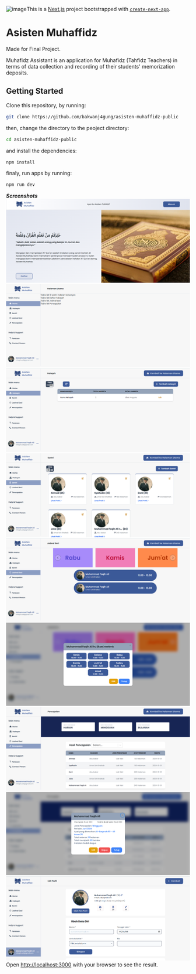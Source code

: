 <img width="1899" height="867" alt="image" src="https://github.com/user-attachments/assets/afc16ae1-4e2b-4b8c-867d-909ff2adac1e" />This is a [Next.js](https://nextjs.org/) project bootstrapped with [`create-next-app`](https://github.com/vercel/next.js/tree/canary/packages/create-next-app).


# Asisten Muhaffidz

Made for Final Project. 

Muhafidz Assistant is an application for Muhafidz (Tahfidz Teachers) in terms of data collection and recording of their students' memorization deposits.

## Getting Started

Clone this repository, by running:
```bash
git clone https://github.com/bakwanj4gung/asisten-muhaffidz-public
```

then, change the directory to the peoject directory:
```bash
cd asisten-muhaffidz-public
```

and install the dependencies:
```bash
npm install
```

finaly, run apps by running:
```bash
npm run dev
```

***Screenshots***
<img src="https://github.com/bakwanj4gung/asisten-muhaffidz-public/blob/main/screenshoots/landing-page.png?raw=true" alt="landing page"> 
<img src="https://github.com/bakwanj4gung/asisten-muhaffidz-public/blob/main/screenshoots/dashboard-home.png?raw=true" alt="dashboard home"> 
<img src="https://github.com/bakwanj4gung/asisten-muhaffidz-public/blob/main/screenshoots/dashboard-halaqoh.png?raw=true" alt="dashboard halaqoh"> 
<img src="https://github.com/bakwanj4gung/asisten-muhaffidz-public/blob/main/screenshoots/dashboard-santri.png?raw=true" alt="dashboard santri"> 
<img src="https://github.com/bakwanj4gung/asisten-muhaffidz-public/blob/main/screenshoots/dashboard-jadwal.png?raw=true" alt="dashboard jadwal"> 
<img src="https://github.com/bakwanj4gung/asisten-muhaffidz-public/blob/main/screenshoots/dashboard-jadwal-detail.png?raw=true" alt="dashboard jadwal detail"> 
<img src="https://github.com/bakwanj4gung/asisten-muhaffidz-public/blob/main/screenshoots/dashboard-hasil.png?raw=true" alt="dashboard jadwal hasil"> 
<img src="https://github.com/bakwanj4gung/asisten-muhaffidz-public/blob/main/screenshoots/dashboard-hasil-detail.png?raw=true" alt="dashboard hasil detail"> 
<img src="https://github.com/bakwanj4gung/asisten-muhaffidz-public/blob/main/screenshoots/dashboard-edit-profile.png" alt="edit profile">
Open [http://localhost:3000](http://localhost:3000) with your browser to see the result.
